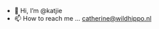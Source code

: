 - 👋 Hi, I’m @katjie
- 📫 How to reach me ... catherine@wildhippo.nl
<!---
katjie/katjie is a ✨ special ✨ repository because its `README.md` (this file) appears on your GitHub profile.
You can click the Preview link to take a look at your changes.
--->
